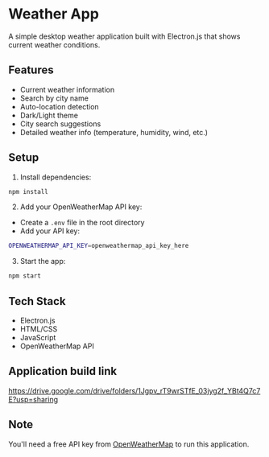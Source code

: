 # Weather App

A simple desktop weather application built with Electron.js that shows current weather conditions.

## Features
- Current weather information
- Search by city name
- Auto-location detection
- Dark/Light theme
- City search suggestions
- Detailed weather info (temperature, humidity, wind, etc.)

## Setup

1. Install dependencies:
```bash
npm install
```

2. Add your OpenWeatherMap API key:
- Create a `.env` file in the root directory
- Add your API key:
```bash
OPENWEATHERMAP_API_KEY=openweathermap_api_key_here
```

3. Start the app:
```bash
npm start
```

## Tech Stack
- Electron.js
- HTML/CSS
- JavaScript
- OpenWeatherMap API

## Application build link
https://drive.google.com/drive/folders/1Jgpv_rT9wrSTfE_03jyg2f_YBt4Q7c7E?usp=sharing

## Note
You'll need a free API key from [OpenWeatherMap](https://openweathermap.org/api) to run this application.
